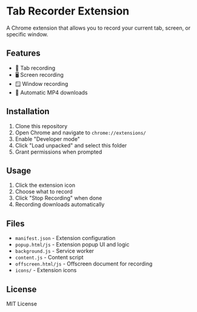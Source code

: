 # Tab Recorder Extension

A Chrome extension that allows you to record your current tab, screen, or specific window.

## Features

- 📱 Tab recording
- 🖥️ Screen recording
- 🪟 Window recording
- 💾 Automatic MP4 downloads

## Installation

1. Clone this repository
2. Open Chrome and navigate to `chrome://extensions/`
3. Enable "Developer mode"
4. Click "Load unpacked" and select this folder
5. Grant permissions when prompted

## Usage

1. Click the extension icon
2. Choose what to record
3. Click "Stop Recording" when done
4. Recording downloads automatically

## Files

- `manifest.json` - Extension configuration
- `popup.html/js` - Extension popup UI and logic
- `background.js` - Service worker
- `content.js` - Content script
- `offscreen.html/js` - Offscreen document for recording
- `icons/` - Extension icons

## License

MIT License
